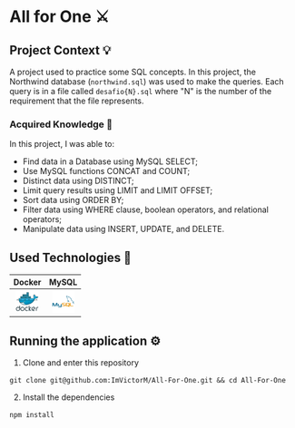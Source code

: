 # All for One ⚔️

## Project Context 💡

A project used to practice some SQL concepts. In this project, the Northwind database (`northwind.sql`) was used to make the queries. Each query is in a file called `desafio{N}.sql` where "N" is the number of the requirement that the file represents.

### Acquired Knowledge 📖

In this project, I was able to:
- Find data in a Database using MySQL SELECT;
- Use MySQL functions CONCAT and COUNT;
- Distinct data using DISTINCT;
- Limit query results using LIMIT and LIMIT OFFSET;
- Sort data using ORDER BY;
- Filter data using WHERE clause, boolean operators, and relational operators;
- Manipulate data using INSERT, UPDATE, and DELETE.

## Used Technologies 🧰
<table>
    <thead>
        <tr>
            <th>Docker</th>
            <th>MySQL</th>
        </tr>
    </thead>
    <tbody>
        <tr>
            <td align="center">
                <a href="https://www.docker.com/" target="_blank" rel="noreferrer"> 
                    <img 
                        src="https://raw.githubusercontent.com/devicons/devicon/master/icons/docker/docker-original-wordmark.svg" 
                        alt="docker" 
                        width="40" 
                        height="40"
                    /> 
                </a>
            </td>
            <td align="center">
                <a href="https://www.mysql.com/" target="_blank" rel="noreferrer"> 
                    <img 
                        src="https://raw.githubusercontent.com/devicons/devicon/master/icons/mysql/mysql-original-wordmark.svg" 
                        alt="mysql" 
                        width="40" 
                        height="40"
                    /> 
                </a>
            </td>
        </tr>
    </tbody>
</table>

## Running the application ⚙️

1. Clone and enter this repository
```
git clone git@github.com:ImVictorM/All-For-One.git && cd All-For-One
```
2. Install the dependencies
```
npm install 
```

